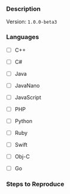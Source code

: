 
### Description

Version: `1.0.0-beta3`

<!-- Describe what happened. Include as much detail as necessary. -->

### Languages

<!-- If the problem is language specific, outline which languages
     are impacted. -->

- [ ] C++
- [ ] C#
- [ ] Java
- [ ] JavaNano
- [ ] JavaScript
- [ ] PHP
- [ ] Python
- [ ] Ruby
- [ ] Swift
- [ ] Obj-C
- [ ] Go


### Steps to Reproduce

<!-- If applicable, outline steps to reproduce this issue. -->
